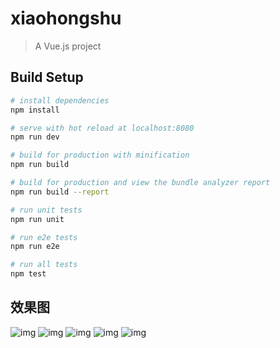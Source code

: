 # xiaohongshu

> A Vue.js project

## Build Setup

``` bash
# install dependencies
npm install

# serve with hot reload at localhost:8080
npm run dev

# build for production with minification
npm run build

# build for production and view the bundle analyzer report
npm run build --report

# run unit tests
npm run unit

# run e2e tests
npm run e2e

# run all tests
npm test
```
## 效果图
![img](./screenshots/find.PNG)
![img](./screenshots/userInfo.PNG)
![img](./screenshots/noteDetail.PNG)
![img](./screenshots/comment.PNG)
![img](./screenshots/commentDetail.PNG)
